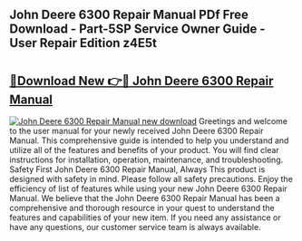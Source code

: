 ## John Deere 6300 Repair Manual PDf Free Download - Part-5SP Service Owner Guide - User Repair Edition z4E5t

# <h2><a href="http://bc86074.oget.top/?id=John+Deere+6300+Repair+Manual">🔗Download New 👉🔴 John Deere 6300 Repair Manual</a></h2>

[![John Deere 6300 Repair Manual new download](https://i.imgur.com/5g1atiW.png)](http://bc86074.oget.top/?id=John+Deere+6300+Repair+Manual)
Greetings and welcome to the user manual for your newly received John Deere 6300 Repair Manual. This comprehensive guide is intended to help you understand and utilize all of the features and benefits of your product. You will find clear instructions for installation, operation, maintenance, and troubleshooting. Safety First John Deere 6300 Repair Manual, Always This product is designed with safety in mind. Please follow all safety precautions. Enjoy the efficiency of list of features while using your new John Deere 6300 Repair Manual. We believe that the John Deere 6300 Repair Manual has been a comprehensive and thorough resource in your quest to understand the features and capabilities of your new item. If you need any assistance or have any questions, our customer service team is always available.

